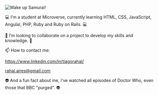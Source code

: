 ![Wake up Samurai!](https://media.giphy.com/media/mBvUaCuDPEXNnIk2NK/giphy.gif)


  :computer: I’m a student at Microverse, currently learning HTML, CSS, JavaScript, Angular, PHP, Ruby and Ruby on Rails. :computer:
     
  :robot: I’m looking to collaborate on a project to develop my skills and knowledge. :robot:

  📫 How to contact me:
  
   https://www.linkedin.com/in/tiagorahal/
  
   rahal.aires@gmail.com

  :alien: And a fun fact about me, i've watched all episodes of Doctor Who, even those that BBC "purged". :alien:


